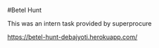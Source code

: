 #Betel Hunt

This was an intern task provided by superprocure

https://betel-hunt-debajyoti.herokuapp.com/
